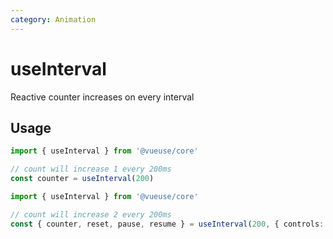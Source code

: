 ```yaml
---
category: Animation
---
```


# useInterval

Reactive counter increases on every interval

## Usage

```js {4}
import { useInterval } from '@vueuse/core'

// count will increase 1 every 200ms
const counter = useInterval(200)
```

```ts
import { useInterval } from '@vueuse/core'

// count will increase 2 every 200ms
const { counter, reset, pause, resume } = useInterval(200, { controls: true, step: 2 })
```
